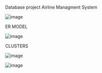 Database project Airline Managment System

![image](https://user-images.githubusercontent.com/90936306/146044481-818ac122-4ae5-446c-9c65-5a510ac3e850.png)





ER MODEL

![image](https://user-images.githubusercontent.com/90936306/146044243-c1898c81-d747-425d-8d50-cb34114d40a5.png)


CLUSTERS



![image](https://user-images.githubusercontent.com/90936306/146044966-1d8e918a-1d90-4b31-848f-519290696768.png)


![image](https://user-images.githubusercontent.com/90936306/146044997-7650facd-5257-4a2e-b77e-a514d6f480cf.png)




